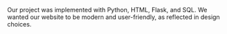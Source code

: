 Our project was implemented with Python, HTML, Flask, and SQL. We wanted our website to be modern and user-friendly, as reflected in design choices. 
